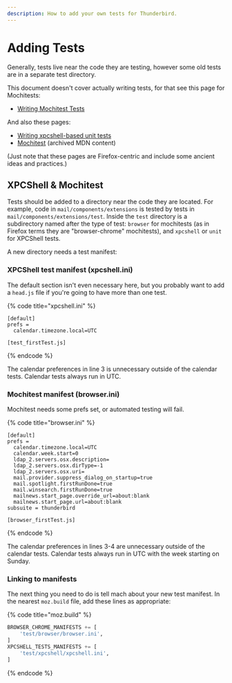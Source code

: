 ```yaml
---
description: How to add your own tests for Thunderbird.
---
```


# Adding Tests

Generally, tests live near the code they are testing, however some old tests are in a separate test directory.

This document doesn't cover actually writing tests, for that see this page for Mochitests:

* [Writing Mochitest Tests](https://developer.thunderbird.net/testing/writing-mochitest-tests)

And also these pages:

* [Writing xpcshell-based unit tests](https://firefox-source-docs.mozilla.org/testing/xpcshell/index.html)
* [Mochitest](http://devdoc.net/web/developer.mozilla.org/en-US/docs/Mochitest.html) (archived MDN content)

(Just note that these pages are Firefox-centric and include some ancient ideas and practices.)

## XPCShell & Mochitest

Tests should be added to a directory near the code they are located. For example, code in `mail/components/extensions` is tested by tests in `mail/components/extensions/test`. Inside the `test` directory is a subdirectory named after the type of test: `browser` for mochitests (as in Firefox terms they are "browser-chrome" mochitests), and `xpcshell` or `unit` for XPCShell tests.

A new directory needs a test manifest:

### XPCShell test manifest (xpcshell.ini)

The default section isn't even necessary here, but you probably want to add a `head.js` file if you're going to have more than one test.

{% code title="xpcshell.ini" %}
```
[default]
prefs =
  calendar.timezone.local=UTC

[test_firstTest.js]
```
{% endcode %}

The calendar preferences in line 3 is unnecessary outside of the calendar tests. Calendar tests always run in UTC.

### Mochitest manifest (browser.ini)

Mochitest needs some prefs set, or automated testing will fail.

{% code title="browser.ini" %}
```
[default]
prefs =
  calendar.timezone.local=UTC
  calendar.week.start=0
  ldap_2.servers.osx.description=
  ldap_2.servers.osx.dirType=-1
  ldap_2.servers.osx.uri=
  mail.provider.suppress_dialog_on_startup=true
  mail.spotlight.firstRunDone=true
  mail.winsearch.firstRunDone=true
  mailnews.start_page.override_url=about:blank
  mailnews.start_page.url=about:blank
subsuite = thunderbird

[browser_firstTest.js]
```
{% endcode %}

The calendar preferences in lines 3-4 are unnecessary outside of the calendar tests. Calendar tests always run in UTC with the week starting on Sunday.

### Linking to manifests

The next thing you need to do is tell mach about your new test manifest. In the nearest `moz.build` file, add these lines as appropriate:

{% code title="moz.build" %}
```python
BROWSER_CHROME_MANIFESTS += [
    'test/browser/browser.ini',
]
XPCSHELL_TESTS_MANIFESTS += [
    'test/xpcshell/xpcshell.ini',
]
```
{% endcode %}
